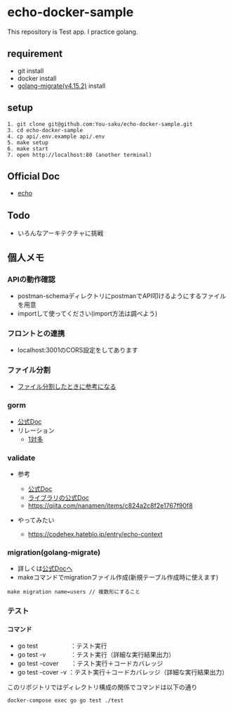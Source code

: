 # echo-docker-sample

This repository is Test app. I practice golang.

## requirement
 * git install
 * docker install
 * [golang-migrate(v4.15.2)](https://github.com/golang-migrate/migrate) install


## setup
```
1. git clone git@github.com:You-saku/echo-docker-sample.git
3. cd echo-docker-sample
4. cp api/.env.example api/.env
5. make setup
6. make start
7. open http://localhost:80 (another terminal)
```

## Official Doc
 * [echo](https://echo.labstack.com/)

## Todo
 - いろんなアーキテクチャに挑戦

## 個人メモ

### APIの動作確認
 * postman-schemaディレクトリにpostmanでAPI叩けるようにするファイルを用意
 * importして使ってください(import方法は調べよう)

### フロントとの連携
 * localhost:3001のCORS設定をしてあります

### ファイル分割
 * [ファイル分割したときに参考になる](https://qiita.com/fetaro/items/31b02b940ce9ec579baf#%E3%83%A2%E3%82%B8%E3%83%A5%E3%83%BC%E3%83%AB%E3%83%A2%E3%83%BC%E3%83%89%E3%81%A7%E3%81%AE%E5%86%85%E9%83%A8%E3%83%91%E3%83%83%E3%82%B1%E3%83%BC%E3%82%B8%E3%81%AEimport)

### gorm
 * [公式Doc](https://gorm.io/ja_JP/docs/)
 * リレーション
    * [1対多](https://gorm.io/ja_JP/docs/has_many.html) 

### validate
 * 参考
   * [公式Doc](https://echo.labstack.com/guide/request/)
   * [ライブラリの公式Doc](https://github.com/go-playground/validator)
   * https://qiita.com/nanamen/items/c824a2c8f2e1767f90f8
   
 * やってみたい
   * https://codehex.hateblo.jp/entry/echo-context

### migration(golang-migrate)
 * 詳しくは[公式Docへ](https://github.com/golang-migrate/migrate)
 * makeコマンドでmigrationファイル作成(新規テーブル作成時に使えます)
```例)
make migration name=users // 複数形にすること
```

### テスト
#### コマンド
  * go test　　　 　　：テスト実行
  * go test -v　　　　：テスト実行（詳細な実行結果出力）
  * go test -cover　　：テスト実行＋コードカバレッジ
  * go test -cover -v ：テスト実行＋コードカバレッジ（詳細な実行結果出力）

このリポジトリではディレクトリ構成の関係でコマンドは以下の通り
```
docker-compose exec go go test ./test
```
